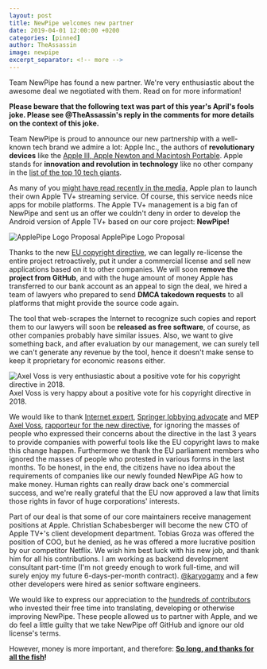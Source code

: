 ```yaml
---
layout: post
title: NewPipe welcomes new partner
date: 2019-04-01 12:00:00 +0200
categories: [pinned]
author: TheAssassin
image: newpipe
excerpt_separator: <!-- more -->
---
```


Team NewPipe has found a new partner. We're very enthusiastic about the awesome deal we negotiated with them. Read on for more information!

**Please beware that the following text was part of this year's April's fools joke. Please see @TheAssassin's reply in the comments for more details on the context of this joke.**


<!-- more -->

Team NewPipe is proud to announce our new partnership with a well-known tech
brand we admire a lot: Apple Inc., the authors of **revolutionary devices** like
the
[Apple III, Apple Newton and Macintosh Portable](https://blog.musicmagpie.co.uk/2017/09/06/7-apple-products-that-failed/).
Apple stands for **innovation and revolution in technology** like no other company in the
[list of the top 10 tech giants](https://www.forbes.com/sites/kristinstoller/2018/06/06/worlds-largest-tech-companies-2018-global-2000/).

As many of you
[might have read recently in the media](https://www.theverge.com/2018/10/23/18015656/apple-tv-streaming-service-launch-2019-amazon-video-netflix-competitor),
Apple plan to launch their own Apple TV+ streaming service. Of course, this
service needs nice apps for mobile platforms. The Apple TV+ management is a big
fan of NewPipe and sent us an offer we couldn't deny in order to develop the
Android version of Apple TV+ based on our core project: **NewPipe!**

<p class="applepipe-logo">
<img
    alt="ApplePipe Logo Proposal"
    src="{{ site.baseurl }}/img/applepipe-logo-proposal.png"
    class="applepipe-logo"
/>
<span class="applepipe-logo">
ApplePipe Logo Proposal
</span>
</p>

Thanks to the new
[EU copyright directive](https://www.eff.org/de/deeplinks/2019/02/final-version-eus-copyright-directive-worst-one-yet),
we can legally re-license the entire project retroactively, put it under a commercial license
and sell new applications based on it to other companies. We will soon
**remove the project from GitHub**, and with the huge amount of money Apple has
transferred to our bank account as an appeal to sign the deal, we hired a team
of lawyers who prepared to send **DMCA takedown requests** to all platforms that might provide the source code again.

The tool that web-scrapes the Internet to recognize such copies and report them
to our lawyers
will soon be **released as free software**, of course, as other companies probably
have similar issues. Also, we want to give something back, and after evaluation by our management,
we can surely tell we can't generate any revenue by the tool, hence it doesn't make sense to keep it proprietary for economic reasons either.

<p class="applepipe-voss">
<img
    alt="Axel Voss is very enthusiastic about a positive vote for his copyright directive in 2018."
    src="{{ site.baseurl }}/img/happy-voss.jpg"
    class="applepipe-voss"
/>
<span class="applepipe-voss">
Axel Voss is very happy about a positive vote for his copyright directive in 2018.
</span>
</p>

We would like to thank
[Internet expert](https://t3n.de/news/axel-voss-memes-rubrik-google-1151836/),
[Springer lobbying advocate](https://www.techdirt.com/articles/20190301/21573541712/why-does-mep-axel-voss-keep-lying-about-article-13.shtml)
and MEP
[Axel Voss](https://twitter.com/search?q=%23Axelsurft),
[rapporteur for the new directive](https://qz.com/1389385/article-11-and-article-13-axel-voss-is-surprised-by-eu-copyright-law/),
for ignoring the masses of people who
expressed their concerns about the directive in the last 3 years to provide companies with
powerful tools like the EU copyright laws to make this change happen.
Furthermore we thank the EU parliament members who ignored the masses of people
who protested in various forms in the last months. To be honest, in the end,
the citizens have no idea about the requirements of companies like our newly
founded NewPipe AG how to make money. Human rights can really draw back one's
commercial success, and we're really grateful that the EU now approved a law
that limits those rights in favor of huge corporations' interests.

Part of our deal is that some of our core maintainers receive management positions at Apple.
Christian Schabesberger will become the new CTO of Apple TV+'s client development department.
Tobias Groza was offered the position of COO, but he denied, as he was offered a more lucrative position by our competitor Netflix.
We wish him best luck with his new job, and thank him for all his contributions.
I am working as backend development consultant part-time (I'm not greedy enough
to work full-time, and will surely enjoy my future 6-days-per-month contract).
[@karyogamy](https://github.com/karyogamy) and a few other developers were hired as senior software engineers.

We would like to express our appreciation to the
[hundreds of contributors](https://github.com/TeamNewPipe/NewPipe/graphs/contributors)
who invested their free time into translating, developing or otherwise
improving NewPipe. These people allowed us to partner with Apple, and we do
feel a little guilty that we take NewPipe off GitHub and ignore our old
license's terms.

However, money is more important, and therefore:
**[So long, and thanks for all the fish](https://en.wikipedia.org/wiki/The_Hitchhiker%27s_Guide_to_the_Galaxy)!**





